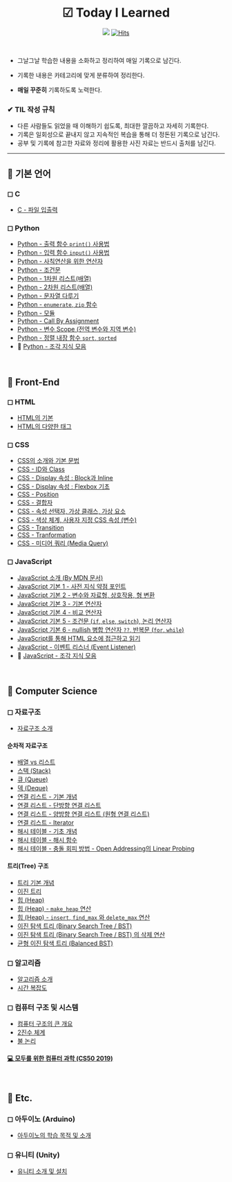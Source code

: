 <div align=center>

# ☑ Today I Learned

<img src="https://img.shields.io/badge/author-SangYoonLee-lightgrey"></a>
[![Hits](https://hits.seeyoufarm.com/api/count/incr/badge.svg?url=https%3A%2F%2Fgithub.com%2FSangYoonLee1231%2FTIL&count_bg=%2379C83D&title_bg=%23555555&icon=&icon_color=%23E7E7E7&title=hits&edge_flat=false)](https://hits.seeyoufarm.com)

</div>

<br/>

- 그날그날 학습한 내용을 소화하고 정리하여 매일 기록으로 남긴다.

- 기록한 내용은 카테고리에 맞게 분류하여 정리한다.

- <strong>매일 꾸준히</strong> 기록하도록 노력한다.

### ✔ TIL 작성 규칙

- 다른 사람들도 읽었을 때 이해하기 쉽도록, 최대한 깔끔하고 자세히 기록한다.
- 기록은 일회성으로 끝내지 않고 지속적인 복습을 통해 더 정돈된 기록으로 남긴다.
- 공부 및 기록에 참고한 자료와 정리에 활용한 사진 자료는 반드시 출처를 남긴다.

---

## 📌 기본 언어

### ◻ C

- <a href="https://github.com/SangYoonLee1231/TIL/blob/main/C/file.md">C - 파일 입출력</a>

### ◻ Python

- <a href="https://github.com/SangYoonLee1231/TIL/blob/main/Python/python_output.md">Python - 출력 함수 <code>print()</code> 사용법</a>
- <a href="https://github.com/SangYoonLee1231/TIL/blob/main/Python/python_input_output.md">Python - 입력 함수 <code>input()</code> 사용법</a>
- <a href="https://github.com/SangYoonLee1231/TIL/blob/main/Python/python_operator.md">Python - 사칙연산을 위한 연산자</a>
- <a href="https://github.com/SangYoonLee1231/TIL/blob/main/Python/python_conditional.md">Python - 조건문</a>
- <a href="https://github.com/SangYoonLee1231/TIL/blob/main/Python/python_1d_list.md">Python - 1차원 리스트(배열)</a>
- <a href="https://github.com/SangYoonLee1231/TIL/blob/main/Python/python_2d_list.md">Python - 2차원 리스트(배열)</a>
- <a href="https://github.com/SangYoonLee1231/TIL/blob/main/Python/python_string.md">Python - 문자열 다루기</a>
- <a href="https://github.com/SangYoonLee1231/TIL/blob/main/Python/python_enumerate.md">Python - <code>enumerate</code>, <code>zip</code> 함수</a>
- <a href="https://github.com/SangYoonLee1231/TIL/blob/main/Python/python_module.md">Python - 모듈</a>
- <a href="https://github.com/SangYoonLee1231/TIL/blob/main/Python/python_call_by_assignment.md">Python - Call By Assignment</a>
- <a href="https://github.com/SangYoonLee1231/TIL/blob/main/Python/python_scope_of_variable.md">Python - 변수 Scope (전역 변수와 지역 변수)</a>
- <a href="https://github.com/SangYoonLee1231/TIL/blob/main/Python/python_sort.md">Python - 정렬 내장 함수 <code>sort</code>, <code>sorted</code></a>
- 🧩 <a href="https://github.com/SangYoonLee1231/TIL/blob/main/Python/python_piece_info.md">Python - 조각 지식 모음</a>

<br/>

## 📌 Front-End

### ◻ HTML

- <a href="https://github.com/SangYoonLee1231/TIL/blob/main/HTML%20%26%20CSS/html_basic_concept.md">HTML의 기본</a>
- <a href="https://github.com/SangYoonLee1231/TIL/blob/main/HTML%20%26%20CSS/html_tags.md">HTML의 다양한 태그</a>

### ◻ CSS

- <a href="https://github.com/SangYoonLee1231/TIL/blob/main/HTML%20%26%20CSS/css_basic_concept.md">CSS의 소개와 기본 문법</a>
- <a href="https://github.com/SangYoonLee1231/TIL/blob/main/HTML%20%26%20CSS/css_id_and_class.md">CSS - ID와 Class</a>
- <a href="https://github.com/SangYoonLee1231/TIL/blob/main/HTML%20%26%20CSS/css_display_block_inline.md">CSS - Display 속성 : Block과 Inline</a>
- <a href="https://github.com/SangYoonLee1231/TIL/blob/main/HTML%20%26%20CSS/css_flexbox.md">CSS - Display 속성 : Flexbox 기초</a>
- <a href="https://github.com/SangYoonLee1231/TIL/blob/main/HTML%20%26%20CSS/css_position.md">CSS - Position</a>
- <a href="https://github.com/SangYoonLee1231/TIL/blob/main/HTML%20%26%20CSS/css_combinator.md">CSS - 결합자</a>
- <a href="https://github.com/SangYoonLee1231/TIL/blob/main/HTML%20%26%20CSS/css_pseudo_selector.md">CSS - 속성 선택자, 가상 클래스, 가상 요소</a>
- <a href="https://github.com/SangYoonLee1231/TIL/blob/main/HTML%20%26%20CSS/css_color_variable.md">CSS - 색상 체계, 사용자 지정 CSS 속성 (변수)</a>
- <a href="https://github.com/SangYoonLee1231/TIL/blob/main/HTML%20%26%20CSS/css_transition.md">CSS - Transition</a>
- <a href="https://github.com/SangYoonLee1231/TIL/blob/main/HTML%20%26%20CSS/css_transformation.md">CSS - Tranformation</a>
- <a href="https://github.com/SangYoonLee1231/TIL/blob/main/HTML%20%26%20CSS/css_media_query.md">CSS - 미디어 쿼리 (Media Query)</a>

### ◻ JavaScript

- <a href="https://github.com/SangYoonLee1231/TIL/blob/main/JavaScript/about_javascript.md">JavaScript 소개 (By MDN 문서)</a>
- <a href="https://github.com/SangYoonLee1231/TIL/blob/main/JavaScript/javascript_basic.md">JavaScript 기본 1 - 사전 지식 약점 포인트</a>
- <a href="https://github.com/SangYoonLee1231/TIL/blob/main/JavaScript/javascript_basic2.md">JavaScript 기본 2 - 변수와 자료형, 상호작용, 형 변환</a>
- <a href="https://github.com/SangYoonLee1231/TIL/blob/main/JavaScript/javascript_basic3.md">JavaScript 기본 3 - 기본 연산자</a>
- <a href="https://github.com/SangYoonLee1231/TIL/blob/main/JavaScript/javascript_basic4.md">JavaScript 기본 4 - 비교 연산자</a>
- <a href="https://github.com/SangYoonLee1231/TIL/blob/main/JavaScript/javascript_basic5.md">JavaScript 기본 5 - 조건문 (<code>if</code>, <code>else</code>, <code>switch</code>), 논리 연산자</a>
- <a href="https://github.com/SangYoonLee1231/TIL/blob/main/JavaScript/javascript_basic6.md">JavaScript 기본 6 - nullish 병합 연산자 <code>??</code>, 반복문 (<code>for</code>, <code>while</code>)</a>
- <a href="https://github.com/SangYoonLee1231/TIL/blob/main/JavaScript/html_javascript.md">JavaScript를 통해 HTML 요소에 접근하고 읽기</a>
- <a href="https://github.com/SangYoonLee1231/TIL/blob/main/JavaScript/javascript_event_listener.md">JavaScript - 이벤트 리스너 (Event Listener)</a>
- 🧩 <a href="https://github.com/SangYoonLee1231/TIL/blob/main/JavaScript/javascript_piece_info.md">JavaScript - 조각 지식 모음</a>

<br/>

## 📌 Computer Science

### ◻ 자료구조

- <a href="https://github.com/SangYoonLee1231/TIL/blob/main/DataStructure/data_structure_introduction.md">자료구조 소개</a>

#### 순차적 자료구조

- <a href="https://github.com/SangYoonLee1231/TIL/blob/main/DataStructure/array_and_list.md">배열 vs 리스트</a>
- <a href="https://github.com/SangYoonLee1231/TIL/blob/main/DataStructure/stack.md">스택 (Stack)</a>
- <a href="https://github.com/SangYoonLee1231/TIL/blob/main/DataStructure/queue.md">큐 (Queue)</a>
- <a href="https://github.com/SangYoonLee1231/TIL/blob/main/DataStructure/deque.md">덱 (Deque)</a>
- <a href="https://github.com/SangYoonLee1231/TIL/blob/main/DataStructure/linked_list_basic.md">연결 리스트 - 기본 개념</a>
- <a href="https://github.com/SangYoonLee1231/TIL/blob/main/DataStructure/singly_linked_list.md">연결 리스트 - 단방향 연결 리스트</a>
- <a href="https://github.com/SangYoonLee1231/TIL/blob/main/DataStructure/doubly_linked_list.md">연결 리스트 - 양방향 연결 리스트 (원형 연결 리스트)</a>
- <a href="https://github.com/SangYoonLee1231/TIL/blob/main/DataStructure/linked_list_iterator.md">연결 리스트 - Iterator</a>
- <a href="https://github.com/SangYoonLee1231/TIL/blob/main/DataStructure/hash_table.md">해시 테이블 - 기초 개념</a>
- <a href="https://github.com/SangYoonLee1231/TIL/blob/main/DataStructure/hash_table_hash_function.md">해시 테이블 - 해시 함수</a>
- <a href="https://github.com/SangYoonLee1231/TIL/blob/main/DataStructure/hash_table_collision_resolution_method.md">해시 테이블 - 충돌 회피 방법 - Open Addressing의 Linear Probing</a>

#### 트리(Tree) 구조

- <a href="https://github.com/SangYoonLee1231/TIL/blob/main/DataStructure/tree_basic.md">트리 기본 개념</a>
- <a href="https://github.com/SangYoonLee1231/TIL/blob/main/DataStructure/binary_tree.md">이진 트리</a>
- <a href="https://github.com/SangYoonLee1231/TIL/blob/main/DataStructure/heap.md">힙 (Heap)</a>
- <a href="https://github.com/SangYoonLee1231/TIL/blob/main/DataStructure/heap_make_heap.md">힙 (Heap) - <code>make_heap</code> 연산</a>
- <a href="https://github.com/SangYoonLee1231/TIL/blob/main/DataStructure/heap_insert_delete_max.md">힙 (Heap) - <code>insert</code>, <code>find_max</code> 와 <code>delete_max</code> 연산</a>
- <a href="https://github.com/SangYoonLee1231/TIL/blob/main/DataStructure/binary_search_tree.md">이진 탐색 트리 (Binary Search Tree / BST)</a>
- <a href="https://github.com/SangYoonLee1231/TIL/blob/main/DataStructure/binary_search_tree_delete.md">이진 탐색 트리 (Binary Search Tree / BST) 의 삭제 연산</a>
- <a href="https://github.com/SangYoonLee1231/TIL/blob/main/DataStructure/balanced_bst.md">균형 이진 탐색 트리 (Balanced BST)</a>

### ◻ 알고리즘

- <a href="https://github.com/SangYoonLee1231/TIL/blob/main/Algorithm/algorithm_introduction.md">알고리즘 소개</a>
- <a href="https://github.com/SangYoonLee1231/TIL/blob/main/Algorithm/algorithm_time_complexity.md">시간 복잡도</a>

### ◻ 컴퓨터 구조 및 시스템

- <a href="https://github.com/SangYoonLee1231/TIL/blob/main/ComputerSystem/computer_system_intro.md">컴퓨터 구조의 큰 개요</a>
- <a href="https://github.com/SangYoonLee1231/TIL/blob/main/ComputerSystem/computer_system_binary_system.md">2진수 체계</a>
- <a href="https://github.com/SangYoonLee1231/TIL/blob/main/ComputerSystem/computer_system_bool_logic.md">불 논리</a>

#### <a href="https://github.com/SangYoonLee1231/TIL/tree/main/ComputerSystem/CS50_2019">💻 모두를 위한 컴퓨터 과학 (CS50 2019)</a>

<br/>

## 📌 Etc.

### ◻ 아두이노 (Arduino)

- <a href="https://github.com/SangYoonLee1231/TIL/blob/main/Arduino/arduino_introduction.md">아두이노의 학습 목적 및 소개</a>

### ◻ 유니티 (Unity)

- <a href="https://github.com/SangYoonLee1231/TIL/blob/main/Unity/unity_introduction.md">유니티 소개 및 설치</a>
